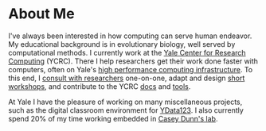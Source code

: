 # About Me

I've always been interested in how computing can serve human endeavor. My educational background is in evolutionary biology, well served by computational methods. I currently work at the [Yale Center for Research Computing](https://research.computing.yale.edu/) (YCRC). There I help researchers get their work done faster with computers, often on Yale's [high performance computing infrastructure](https://docs.ycrc.yale.edu/clusters-at-yale/clusters/). To this end, I [consult with researchers](https://docs.ycrc.yale.edu/#in-person-support) one-on-one, adapt and design [short workshops](https://research.computing.yale.edu/training), and contribute to the YCRC [docs](https://github.com/ycrc/ycrc.github.io/tree/src) and [tools](https://github.com/ycrc).

At Yale I have the pleasure of working on many miscellaneous projects, such as the digital classroom environment for [YData123](http://ydata123.org/). I also currently spend 20% of my time working embedded in [Casey Dunn's lab](http://dunnlab.org/).

